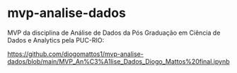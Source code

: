 # mvp-analise-dados
MVP da disciplina de Análise de Dados da Pós Graduação em Ciência de Dados e Analytics pela PUC-RIO:

https://github.com/diogomattos1/mvp-analise-dados/blob/main/MVP_An%C3%A1lise_Dados_Diogo_Mattos%20final.ipynb


